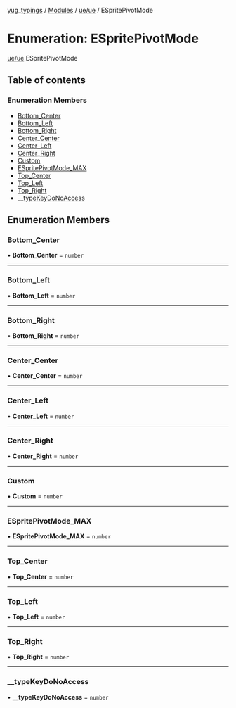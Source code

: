 [yug_typings](../README.md) / [Modules](../modules.md) / [ue/ue](../modules/ue_ue.md) / ESpritePivotMode

# Enumeration: ESpritePivotMode

[ue/ue](../modules/ue_ue.md).ESpritePivotMode

## Table of contents

### Enumeration Members

- [Bottom\_Center](ue_ue.ESpritePivotMode.md#bottom_center)
- [Bottom\_Left](ue_ue.ESpritePivotMode.md#bottom_left)
- [Bottom\_Right](ue_ue.ESpritePivotMode.md#bottom_right)
- [Center\_Center](ue_ue.ESpritePivotMode.md#center_center)
- [Center\_Left](ue_ue.ESpritePivotMode.md#center_left)
- [Center\_Right](ue_ue.ESpritePivotMode.md#center_right)
- [Custom](ue_ue.ESpritePivotMode.md#custom)
- [ESpritePivotMode\_MAX](ue_ue.ESpritePivotMode.md#espritepivotmode_max)
- [Top\_Center](ue_ue.ESpritePivotMode.md#top_center)
- [Top\_Left](ue_ue.ESpritePivotMode.md#top_left)
- [Top\_Right](ue_ue.ESpritePivotMode.md#top_right)
- [\_\_typeKeyDoNoAccess](ue_ue.ESpritePivotMode.md#__typekeydonoaccess)

## Enumeration Members

### Bottom\_Center

• **Bottom\_Center** = `number`

___

### Bottom\_Left

• **Bottom\_Left** = `number`

___

### Bottom\_Right

• **Bottom\_Right** = `number`

___

### Center\_Center

• **Center\_Center** = `number`

___

### Center\_Left

• **Center\_Left** = `number`

___

### Center\_Right

• **Center\_Right** = `number`

___

### Custom

• **Custom** = `number`

___

### ESpritePivotMode\_MAX

• **ESpritePivotMode\_MAX** = `number`

___

### Top\_Center

• **Top\_Center** = `number`

___

### Top\_Left

• **Top\_Left** = `number`

___

### Top\_Right

• **Top\_Right** = `number`

___

### \_\_typeKeyDoNoAccess

• **\_\_typeKeyDoNoAccess** = `number`
